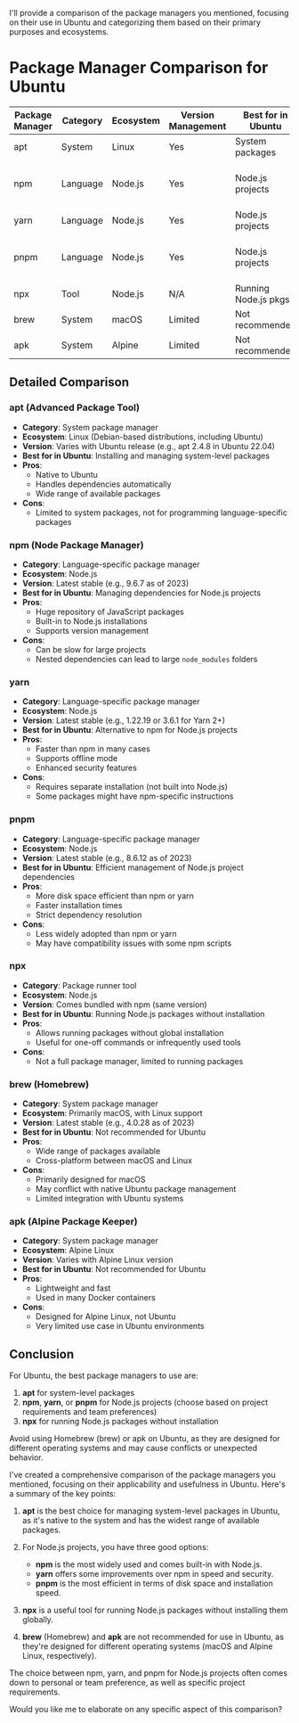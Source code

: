 I'll provide a comparison of the package managers you mentioned, focusing on their use in Ubuntu and categorizing them based on their primary purposes and ecosystems.






# Package Manager Comparison for Ubuntu

| Package Manager | Category | Ecosystem | Version Management | Best for in Ubuntu | Notes |
|-----------------|----------|-----------|---------------------|---------------------|-------|
| apt             | System   | Linux     | Yes                 | System packages     | Native to Ubuntu |
| npm             | Language | Node.js   | Yes                 | Node.js projects    | Most popular for JavaScript |
| yarn            | Language | Node.js   | Yes                 | Node.js projects    | Alternative to npm |
| pnpm            | Language | Node.js   | Yes                 | Node.js projects    | More efficient than npm/yarn |
| npx             | Tool     | Node.js   | N/A                 | Running Node.js pkgs| Comes with npm |
| brew            | System   | macOS     | Limited             | Not recommended     | Primarily for macOS |
| apk             | System   | Alpine    | Limited             | Not recommended     | For Alpine Linux |

## Detailed Comparison

### apt (Advanced Package Tool)
- **Category**: System package manager
- **Ecosystem**: Linux (Debian-based distributions, including Ubuntu)
- **Version**: Varies with Ubuntu release (e.g., apt 2.4.8 in Ubuntu 22.04)
- **Best for in Ubuntu**: Installing and managing system-level packages
- **Pros**:
    - Native to Ubuntu
    - Handles dependencies automatically
    - Wide range of available packages
- **Cons**:
    - Limited to system packages, not for programming language-specific packages

### npm (Node Package Manager)
- **Category**: Language-specific package manager
- **Ecosystem**: Node.js
- **Version**: Latest stable (e.g., 9.6.7 as of 2023)
- **Best for in Ubuntu**: Managing dependencies for Node.js projects
- **Pros**:
    - Huge repository of JavaScript packages
    - Built-in to Node.js installations
    - Supports version management
- **Cons**:
    - Can be slow for large projects
    - Nested dependencies can lead to large `node_modules` folders

### yarn
- **Category**: Language-specific package manager
- **Ecosystem**: Node.js
- **Version**: Latest stable (e.g., 1.22.19 or 3.6.1 for Yarn 2+)
- **Best for in Ubuntu**: Alternative to npm for Node.js projects
- **Pros**:
    - Faster than npm in many cases
    - Supports offline mode
    - Enhanced security features
- **Cons**:
    - Requires separate installation (not built into Node.js)
    - Some packages might have npm-specific instructions

### pnpm
- **Category**: Language-specific package manager
- **Ecosystem**: Node.js
- **Version**: Latest stable (e.g., 8.6.12 as of 2023)
- **Best for in Ubuntu**: Efficient management of Node.js project dependencies
- **Pros**:
    - More disk space efficient than npm or yarn
    - Faster installation times
    - Strict dependency resolution
- **Cons**:
    - Less widely adopted than npm or yarn
    - May have compatibility issues with some npm scripts

### npx
- **Category**: Package runner tool
- **Ecosystem**: Node.js
- **Version**: Comes bundled with npm (same version)
- **Best for in Ubuntu**: Running Node.js packages without installation
- **Pros**:
    - Allows running packages without global installation
    - Useful for one-off commands or infrequently used tools
- **Cons**:
    - Not a full package manager, limited to running packages

### brew (Homebrew)
- **Category**: System package manager
- **Ecosystem**: Primarily macOS, with Linux support
- **Version**: Latest stable (e.g., 4.0.28 as of 2023)
- **Best for in Ubuntu**: Not recommended for Ubuntu
- **Pros**:
    - Wide range of packages available
    - Cross-platform between macOS and Linux
- **Cons**:
    - Primarily designed for macOS
    - May conflict with native Ubuntu package management
    - Limited integration with Ubuntu systems

### apk (Alpine Package Keeper)
- **Category**: System package manager
- **Ecosystem**: Alpine Linux
- **Version**: Varies with Alpine Linux version
- **Best for in Ubuntu**: Not recommended for Ubuntu
- **Pros**:
    - Lightweight and fast
    - Used in many Docker containers
- **Cons**:
    - Designed for Alpine Linux, not Ubuntu
    - Very limited use case in Ubuntu environments

## Conclusion

For Ubuntu, the best package managers to use are:

1. **apt** for system-level packages
2. **npm**, **yarn**, or **pnpm** for Node.js projects (choose based on project requirements and team preferences)
3. **npx** for running Node.js packages without installation

Avoid using Homebrew (brew) or apk on Ubuntu, as they are designed for different operating systems and may cause conflicts or unexpected behavior.



I've created a comprehensive comparison of the package managers you mentioned, focusing on their applicability and usefulness in Ubuntu. Here's a summary of the key points:

1. **apt** is the best choice for managing system-level packages in Ubuntu, as it's native to the system and has the widest range of available packages.

2. For Node.js projects, you have three good options:
    - **npm** is the most widely used and comes built-in with Node.js.
    - **yarn** offers some improvements over npm in speed and security.
    - **pnpm** is the most efficient in terms of disk space and installation speed.

3. **npx** is a useful tool for running Node.js packages without installing them globally.

4. **brew** (Homebrew) and **apk** are not recommended for use in Ubuntu, as they're designed for different operating systems (macOS and Alpine Linux, respectively).

The choice between npm, yarn, and pnpm for Node.js projects often comes down to personal or team preference, as well as specific project requirements.

Would you like me to elaborate on any specific aspect of this comparison?